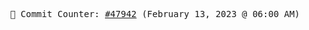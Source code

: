 <p align="center">
    <samp>
        📮 Commit Counter: <a href="https://github.com/Javascript-void0/Javascript-void0/commits/main">#47942</a> (February 13, 2023 @ 06:00 AM)
    </samp>
</p>